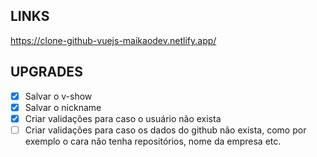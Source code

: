 ## LINKS

https://clone-github-vuejs-maikaodev.netlify.app/

## UPGRADES

- [x] Salvar o v-show
- [x] Salvar o nickname
- [x] Criar validações para caso o usuário não exista
- [ ] Criar validações para caso os dados do github não exista, como por exemplo o cara não tenha repositórios, nome da empresa etc.
